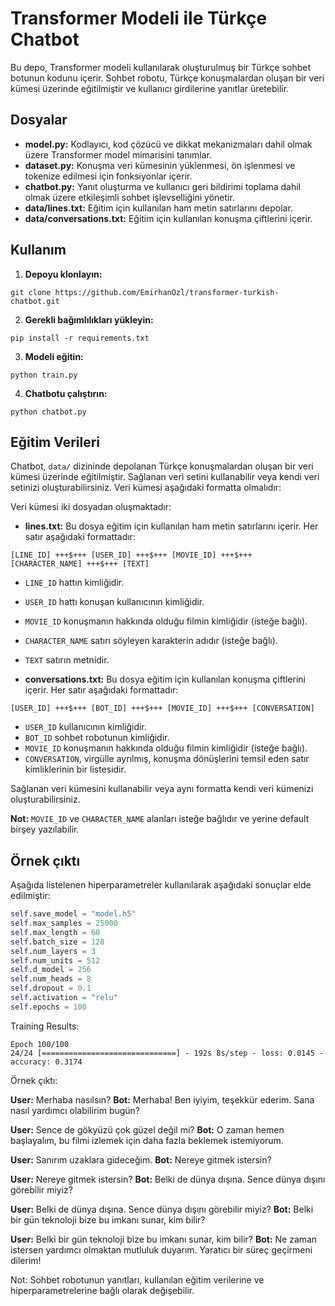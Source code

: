# Transformer Modeli ile Türkçe Chatbot

Bu depo, Transformer modeli kullanılarak oluşturulmuş bir Türkçe sohbet botunun kodunu içerir. Sohbet robotu, Türkçe konuşmalardan oluşan bir veri kümesi üzerinde eğitilmiştir ve kullanıcı girdilerine yanıtlar üretebilir.

## Dosyalar

* **model.py:** Kodlayıcı, kod çözücü ve dikkat mekanizmaları dahil olmak üzere Transformer model mimarisini tanımlar.
* **dataset.py:** Konuşma veri kümesinin yüklenmesi, ön işlenmesi ve tokenize edilmesi için fonksiyonlar içerir.
* **chatbot.py:** Yanıt oluşturma ve kullanıcı geri bildirimi toplama dahil olmak üzere etkileşimli sohbet işlevselliğini yönetir.
* **data/lines.txt:** Eğitim için kullanılan ham metin satırlarını depolar.
* **data/conversations.txt:** Eğitim için kullanılan konuşma çiftlerini içerir.

## Kullanım

1. **Depoyu klonlayın:**
```shell
git clone https://github.com/EmirhanOzl/transformer-turkish-chatbot.git
```
2. **Gerekli bağımlılıkları yükleyin:**
```shell
pip install -r requirements.txt
```
3. **Modeli eğitin:**
```shell
python train.py
```
4. **Chatbotu çalıştırın:**
```shell
python chatbot.py
```

## Eğitim Verileri

Chatbot, `data/` dizininde depolanan Türkçe konuşmalardan oluşan bir veri kümesi üzerinde eğitilmiştir. Sağlanan veri setini kullanabilir veya kendi veri setinizi oluşturabilirsiniz. Veri kümesi aşağıdaki formatta olmalıdır:

Veri kümesi iki dosyadan oluşmaktadır:

* **lines.txt:** Bu dosya eğitim için kullanılan ham metin satırlarını içerir. Her satır aşağıdaki formattadır:
```
[LINE_ID] +++$+++ [USER_ID] +++$+++ [MOVIE_ID] +++$+++ [CHARACTER_NAME] +++$+++ [TEXT]
```

* `LINE_ID` hattın kimliğidir.
* `USER_ID` hattı konuşan kullanıcının kimliğidir.
* `MOVIE_ID` konuşmanın hakkında olduğu filmin kimliğidir (isteğe bağlı).
* `CHARACTER_NAME` satırı söyleyen karakterin adıdır (isteğe bağlı).
* `TEXT` satırın metnidir.

* **conversations.txt:** Bu dosya eğitim için kullanılan konuşma çiftlerini içerir. Her satır aşağıdaki formattadır:
```
[USER_ID] +++$+++ [BOT_ID] +++$+++ [MOVIE_ID] +++$+++ [CONVERSATION]
```

* `USER_ID` kullanıcının kimliğidir.
* `BOT_ID` sohbet robotunun kimliğidir.
* `MOVIE_ID` konuşmanın hakkında olduğu filmin kimliğidir (isteğe bağlı).
* `CONVERSATION`, virgülle ayrılmış, konuşma dönüşlerini temsil eden satır kimliklerinin bir listesidir.

Sağlanan veri kümesini kullanabilir veya aynı formatta kendi veri kümenizi oluşturabilirsiniz.

**Not:** `MOVIE_ID` ve `CHARACTER_NAME` alanları isteğe bağlıdır ve yerine default birşey yazılabilir.



## Örnek çıktı

Aşağıda listelenen hiperparametreler kullanılarak aşağıdaki sonuçlar elde edilmiştir:

```python
self.save_model = "model.h5"
self.max_samples = 25000
self.max_length = 60
self.batch_size = 128
self.num_layers = 3
self.num_units = 512
self.d_model = 256
self.num_heads = 8
self.dropout = 0.1
self.activation = "relu"
self.epochs = 100
```

Training Results:
```
Epoch 100/100
24/24 [==============================] - 192s 8s/step - loss: 0.0145 - accuracy: 0.3174
```

Örnek çıktı:

**User:** Merhaba nasılsın?
**Bot:** Merhaba! Ben iyiyim, teşekkür ederim. Sana nasıl yardımcı olabilirim bugün?

**User:** Sence de gökyüzü çok güzel değil mi?
**Bot:** O zaman hemen başlayalım, bu filmi izlemek için daha fazla beklemek istemiyorum.

**User:** Sanırım uzaklara gideceğim.
**Bot:** Nereye gitmek istersin?

**User:** Nereye gitmek istersin?
**Bot:** Belki de dünya dışına. Sence dünya dışını görebilir miyiz?

**User:** Belki de dünya dışına. Sence dünya dışını görebilir miyiz?
**Bot:** Belki bir gün teknoloji bize bu imkanı sunar, kim bilir?

**User:** Belki bir gün teknoloji bize bu imkanı sunar, kim bilir?
**Bot:** Ne zaman istersen yardımcı olmaktan mutluluk duyarım. Yaratıcı bir süreç geçirmeni dilerim!


Not: Sohbet robotunun yanıtları, kullanılan eğitim verilerine ve hiperparametrelerine bağlı olarak değişebilir.

